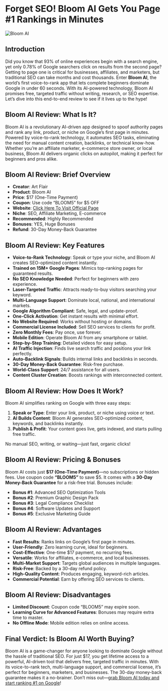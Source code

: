# Forget SEO! Bloom AI Gets You Page #1 Rankings in Minutes
![Bloom AI](https://github.com/user-attachments/assets/34385109-64f9-4eea-b1b0-6e69aaed4ba2)

## Introduction

Did you know that 93% of online experiences begin with a search engine, yet only 0.78% of Google searchers click on results from the second page? Getting to page one is critical for businesses, affiliates, and marketers, but traditional SEO can take months and cost thousands. Enter **Bloom AI**, the world’s first voice-to-rank app that lets complete beginners dominate Google in under 60 seconds. With its AI-powered technology, Bloom AI promises free, targeted traffic without writing, research, or SEO expertise. Let’s dive into this end-to-end review to see if it lives up to the hype!

## Bloom AI Review: What Is It?

Bloom AI is a revolutionary AI-driven app designed to spoof authority pages and rank any link, product, or niche on Google’s first page in minutes. Powered by voice-to-rank technology, it automates SEO tasks, eliminating the need for manual content creation, backlinks, or technical know-how. Whether you’re an affiliate marketer, e-commerce store owner, or local business, Bloom AI delivers organic clicks on autopilot, making it perfect for beginners and pros alike.

## Bloom AI Review: Brief Overview

- **Creator**: Art Flair
- **Product**: Bloom AI
- **Price**: $17 (One-Time Payment)
- **Coupon**: Use code “BLOOM5” for $5 OFF
- **Website**: [Click Here To Visit Official Page](http://bit.ly/3SZhmhw)
- **Niche**: SEO, Affiliate Marketing, E-commerce
- **Recommended**: Highly Recommended
- **Bonuses**: YES, Huge Bonuses
- **Refund**: 30-Day Money-Back Guarantee

## Bloom AI Review: Key Features

- **Voice-to-Rank Technology**: Speak or type your niche, and Bloom AI creates SEO-optimized content instantly.
- **Trained on 15M+ Google Pages**: Mimics top-ranking pages for guaranteed results.
- **No SEO Knowledge Needed**: Perfect for beginners with zero experience.
- **Laser-Targeted Traffic**: Attracts ready-to-buy visitors searching your keyword.
- **Multi-Language Support**: Dominate local, national, and international markets.
- **Google Algorithm Compliant**: Safe, legal, and update-proof.
- **One-Click Activation**: Get instant results with minimal effort.
- **No Website Required**: Works without hosting or domains.
- **Commercial License Included**: Sell SEO services to clients for profit.
- **Zero Monthly Fees**: Pay once, use forever.
- **Mobile Edition**: Operate Bloom AI from any smartphone or tablet.
- **Step-by-Step Training**: Detailed videos for easy setup.
- **AI Traffic Injection**: Finds live search traffic and positions your link perfectly.
- **Auto-Backlink Signals**: Builds internal links and backlinks in seconds.
- **30-Day Money-Back Guarantee**: Risk-free purchase.
- **World-Class Support**: 24/7 assistance for all users.
- **Content Cluster Creation**: Boosts rankings with interconnected content.

## Bloom AI Review: How Does It Work?

Bloom AI simplifies ranking on Google with three easy steps:

1. **Speak or Type**: Enter your link, product, or niche using voice or text.
2. **AI Builds Content**: Bloom AI generates SEO-optimized content, keywords, and backlinks instantly.
3. **Publish & Profit**: Your content goes live, gets indexed, and starts pulling free traffic.

No manual SEO, writing, or waiting—just fast, organic clicks!

## Bloom AI Review: Pricing & Bonuses

Bloom AI costs just **$17 (One-Time Payment)**—no subscriptions or hidden fees. Use coupon code **“BLOOM5”** to save $5. It comes with a **30-Day Money-Back Guarantee** for a risk-free trial. Bonuses include:

- **Bonus #1**: Advanced SEO Optimization Tools
- **Bonus #2**: Premium Graphic Design Pack
- **Bonus #3**: Legal Compliance Checklist
- **Bonus #4**: Software Updates and Support
- **Bonus #5**: Exclusive Marketing Guide

## Bloom AI Review: Advantages

- **Fast Results**: Ranks links on Google’s first page in minutes.
- **User-Friendly**: Zero learning curve, ideal for beginners.
- **Cost-Effective**: One-time $17 payment, no recurring fees.
- **Versatile**: Works for affiliates, e-commerce, and local businesses.
- **Multi-Market Support**: Targets global audiences in multiple languages.
- **Risk-Free**: Backed by a 30-day refund policy.
- **High-Quality Content**: Produces engaging, keyword-rich articles.
- **Commercial Potential**: Earn by offering SEO services to clients.

## Bloom AI Review: Disadvantages

- **Limited Discount**: Coupon code “BLOOM5” may expire soon.
- **Learning Curve for Advanced Features**: Bonuses may require extra time to master.
- **No Offline Mode**: Mobile edition relies on online access.

## Final Verdict: Is Bloom AI Worth Buying?

Bloom AI is a game-changer for anyone looking to dominate Google without the hassle of traditional SEO. For just $17, you get lifetime access to a powerful, AI-driven tool that delivers free, targeted traffic in minutes. With its voice-to-rank tech, multi-language support, and commercial license, it’s perfect for beginners, marketers, and businesses. The 30-day money-back guarantee makes it a no-brainer. Don’t miss out—[grab Bloom AI today and start ranking #1 on Google](http://bit.ly/3SZhmhw)!
